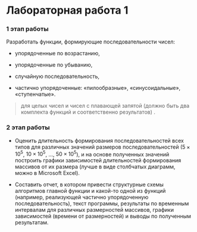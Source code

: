# Лабораторная работа 1
### **1 этап работы**

Разработать функции, формирующие последовательности чисел:

- упорядоченные по возрастанию,

- упорядоченные по убыванию,

- случайную последовательность,

- частично упорядоченные: «пилообразные», «синусоидальные», «ступенчатые».

> для целых чисел и чисел с плавающей запятой (должно быть два комплекта функций и соответственно результатов) .


### **2 этап работы**

- Оценить длительность формирования последовательностей всех типов для различных значений размеров последовательностей ($5×10^5$, $10×10^5$, …, $50×10^5$), и на основе полученных значений построить графики зависимостей длительностей формирования массивов от их размера (лучше в виде столбчатых диаграмм, можно в Microsoft  Excel).

- Составить отчет, в котором привести структурные схемы алгоритмов главной функции и какой-то одной из функций (например, реализующей частично упорядоченную последовательность), текст программы, результаты по временным интервалам для различных размерностей массивов, графики зависимостей (времени от размерностей) и выводы по полученным результатам.
